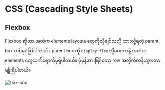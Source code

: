 # CSS (Cascading Style Sheets)

## Flexbox
Flexbox ဆိုတာ အထဲက elements layouts တွေကိုလိုချင်သလို ထားလို့ရတဲ့ parent box တစ်ခုပဲဖြစ်ပါတယ်။ 
parent box ကို `display:flex` လို့ပေးတာနဲ့ အထဲက elements တွေသက်ရောက်မှုရှိပါတယ်။ 
ပုံမှန်အားဖြင့်တော့ row အလိုက်တန်းသွားတာမျိုးရှိပါတယ်။

![flex-box](https://github.com/augusthost/cheat-sheets/assets/33022876/6974ecc3-0a7f-4a35-b76e-4597d6e7f4af)
